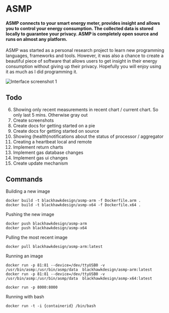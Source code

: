 # ASMP
#### ASMP connects to your smart energy meter, provides insight and allows you to control your energy consumption. The collected data is stored locally to guarantee your privacy. ASMP is completely open source and runs on almost any platform. 

ASMP was started as a personal research project to learn new programming languages, frameworks and tools. However, it was also a chance to create a beautiful piece of software that allows users to get insight in their energy consumption without giving up their privacy. Hopefully you will enjoy using it as much as I did programming it. 

![Interface screenshot 1](/docs/screenshots/interface/interface_sh1.png)

## Todo
6. Showing only recent measurements in recent chart / current chart. So only last 5 mins. Otherwise gray out
6. Create screenshots
8. Create docs for getting started on a pie
9. Create docs for getting started on source
10. Showing (health)notifications about the status of processor / aggregator
11. Creating a heartbeat local and remote
12. Implement return charts
13. Implement gas database changes
14. Implement gas ui changes
15. Create update mechanism
## Commands

Building a new image
```
docker build -t blackhawkdesign/asmp-arm -f Dockerfile.arm .
docker build -t blackhawkdesign/asmp-x64 -f Dockerfile.x64 .
```
Pushing the new image
```
docker push blackhawkdesign/asmp-arm
docker push blackhawkdesign/asmp-x64
```
Pulling the most recent image
```
docker pull blackhawkdesign/asmp-arm:latest
```
Running an image
```
docker run -p 81:81 --device=/dev/ttyUSB0 -v /usr/bin/asmp:/usr/bin/asmp/data  blackhawkdesign/asmp-arm:latest
docker run -p 81:81 --device=/dev/ttyUSB0 -v /usr/bin/asmp:/usr/bin/asmp/data  blackhawkdesign/asmp-x64:latest
```
```
docker run -p 8000:8000 
```
Running with bash
```
docker run -t -i {containerid} /bin/bash
```

